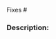 <!-- List the issue (or issues) this branch will fix -->
Fixes #

### Description:
<!-- Provide a description of the changes here -->

